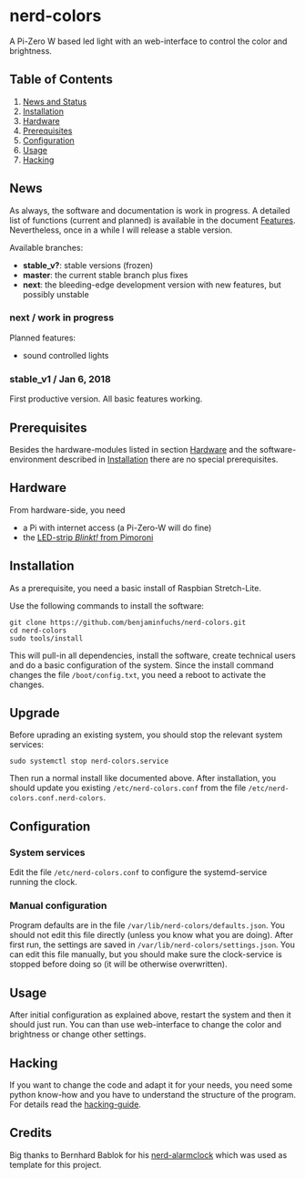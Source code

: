 nerd-colors
===========

A Pi-Zero W based led light with an web-interface to control the color and brightness.


Table of Contents
-----------------

  1. [News and Status](#news "News")
  2. [Installation](#install "Installation")
  3. [Hardware](#hardware "Hardware")
  4. [Prerequisites](#prerequisites "Prerequisites")
  5. [Configuration](#configuration "Configuration")
  6. [Usage](#usage "Usage")
  7. [Hacking](#Hacking "Hacking")


News
----

As always, the software and documentation is work in progress.
A detailed list of functions (current and planned) is available in the
document [Features](doc/features.md "Features"). Nevertheless, once in a
while I will release a stable version.

Available branches:

  - **stable_v?**: stable versions (frozen)
  - **master**: the current stable branch plus fixes
  - **next**: the bleeding-edge development version with new features, but
              possibly unstable

### next / work in progress ###

Planned features:

  - sound controlled lights

### stable_v1 /  Jan 6, 2018 ###

First productive version. All basic features working.


Prerequisites
-------------

Besides the hardware-modules listed in section [Hardware](#hardware "Hardware")
and the software-environment described in
[Installation](#install "Installation") there are no special prerequisites.


Hardware
--------

From hardware-side, you need

  - a Pi with internet access (a Pi-Zero-W will do fine)
  - the [LED-strip *Blinkt!* from Pimoroni](https://shop.pimoroni.com/products/blinkt "Blinkt!")


Installation
------------

As a prerequisite, you need a basic install of Raspbian Stretch-Lite.

Use the following commands to install the software:

    git clone https://github.com/benjaminfuchs/nerd-colors.git
    cd nerd-colors
    sudo tools/install

This will pull-in all dependencies, install the software, create technical
users and do a basic configuration of the system. Since the install command
changes the file `/boot/config.txt`, you need a reboot to activate the changes.


Upgrade
-------

Before uprading an existing system, you should stop the relevant system
services:

    sudo systemctl stop nerd-colors.service

Then run a normal install like documented above. After installation, you
should update you existing `/etc/nerd-colors.conf` from the file
`/etc/nerd-colors.conf.nerd-colors`.


Configuration
-------------

### System services ###

Edit the file `/etc/nerd-colors.conf` to configure the systemd-service
running the clock.


### Manual configuration ###

Program defaults are in the file `/var/lib/nerd-colors/defaults.json`.
You should not edit this file directly (unless you know what you are
doing). After first run, the settings are saved in
`/var/lib/nerd-colors/settings.json`. You can edit this file
manually, but you should make sure the clock-service is stopped before
doing so (it will be otherwise overwritten).


Usage
-----

After initial configuration as explained above, restart the system and then
it should just run. You can than use web-interface to change the color and
brightness or change other settings.


Hacking
-------

If you want to change the code and adapt it for your needs, you need some
python know-how and you have to understand the structure of the program.
For details read the [hacking-guide](doc/hacking.md "Hacking-Guide").


Credits
-------

Big thanks to Bernhard Bablok for his [nerd-alarmclock](https://github.com/bablokb/nerd-alarmclock)
which was used as template for this project.
